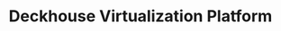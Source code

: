 ---
title: "Deckhouse Virtualization Platform"
permalink: ru/virtualization-platform/documentation/user/table.html
lang: ru
---